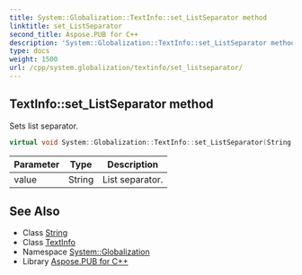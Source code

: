 ```yaml
---
title: System::Globalization::TextInfo::set_ListSeparator method
linktitle: set_ListSeparator
second_title: Aspose.PUB for C++
description: 'System::Globalization::TextInfo::set_ListSeparator method. Sets list separator in C++.'
type: docs
weight: 1500
url: /cpp/system.globalization/textinfo/set_listseparator/
---
```

## TextInfo::set_ListSeparator method


Sets list separator.

```cpp
virtual void System::Globalization::TextInfo::set_ListSeparator(String value)
```


| Parameter | Type | Description |
| --- | --- | --- |
| value | String | List separator. |

## See Also

* Class [String](../../../system/string/)
* Class [TextInfo](../)
* Namespace [System::Globalization](../../)
* Library [Aspose.PUB for C++](../../../)
